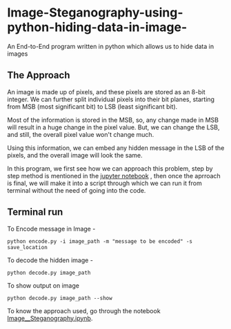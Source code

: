 # Image-Steganography-using-python-hiding-data-in-image-
An End-to-End program written in python which allows us to hide data in images

## The Approach
An image is made up of pixels, and these pixels are stored as an 8-bit integer. We can further split individual pixels into their bit planes, starting from MSB (most significant bit) to LSB (least significant bit). 

Most of the information is stored in the MSB, so, any change made in MSB will result in a huge change in the pixel value. But, we can change the LSB, and still, the overall pixel value won't change much.

Using this information, we can embed any hidden message in the LSB of the pixels, and the overall image will look the same. 

In this program, we first see how we can approach this problem, step by step method is mentioned in the [jupyter notebook](Image__Steganography.ipynb) , then once the aprroach is final, we will make it into a script through which we can run it from terminal without the need of going into the code. 

## Terminal run

To Encode message in Image - 
```
python encode.py -i image_path -m "message to be encoded" -s save_location
```

To decode the hidden image - 
```
python decode.py image_path 
```
To show output on image 
```
python decode.py image_path --show
```

To know the approach used, go through the notebook [Image__Steganography.ipynb](Image__Steganography.ipynb). 


